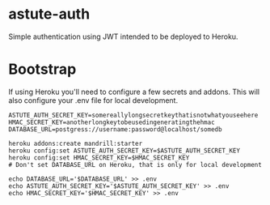 astute-auth
===========
Simple authentication using JWT intended to be deployed to Heroku.

Bootstrap
=========
If using Heroku you'll need to configure a few secrets and addons. This will also configure your .env file for local development.

	ASTUTE_AUTH_SECRET_KEY=somereallylongsecretkeythatisnotwhatyouseehere
	HMAC_SECRET_KEY=anotherlongkeytobeusedingeneratingthehmac
	DATABASE_URL=postgress://username:password@localhost/somedb

	heroku addons:create mandrill:starter
	heroku config:set ASTUTE_AUTH_SECRET_KEY=$ASTUTE_AUTH_SECRET_KEY
	heroku config:set HMAC_SECRET_KEY=$HMAC_SECRET_KEY
	# Don't set DATABASE_URL on Heroku, that is only for local development

	echo DATABASE_URL='$DATABASE_URL' >> .env
	echo ASTUTE_AUTH_SECRET_KEY='$ASTUTE_AUTH_SECRET_KEY' >> .env
	echo HMAC_SECRET_KEY='$HMAC_SECRET_KEY' >> .env

